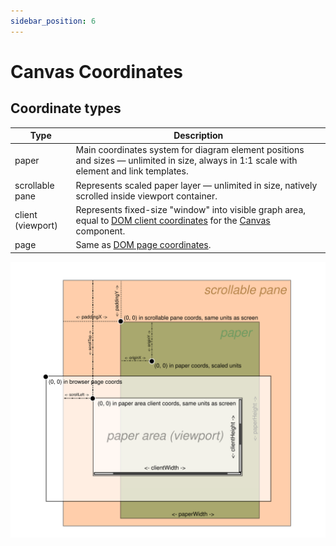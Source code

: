 ```yaml
---
sidebar_position: 6
---
```


# Canvas Coordinates

## Coordinate types

| Type  | Description |
|-------------------|-------------|
| paper             | Main coordinates system for diagram element positions and sizes — unlimited in size, always in 1:1 scale with element and link templates. |
| scrollable pane   | Represents scaled paper layer — unlimited in size, natively scrolled inside viewport container. |
| client (viewport) | Represents fixed-size "window" into visible graph area, equal to [DOM client coordinates](https://developer.mozilla.org/en-US/docs/Web/API/Element/clientWidth) for the [Canvas](/docs/components/canvas) component. |
| page              | Same as [DOM page coordinates](https://developer.mozilla.org/en-US/docs/Web/CSS/CSSOM_view/Coordinate_systems#page). |

![Reactodia coordinate system](/img/reactodia-coords-structure.svg)
